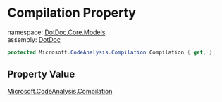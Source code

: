 ﻿# Compilation Property

namespace: [DotDoc\.Core\.Models](../../DotDoc.Core.Models.md)<br />
assembly: [DotDoc](../../../DotDoc.md)



```csharp
protected Microsoft.CodeAnalysis.Compilation Compilation { get; };
```

## Property Value

[Microsoft\.CodeAnalysis\.Compilation](https://docs.microsoft.com/ja-jp/dotnet/api/Microsoft.CodeAnalysis.Compilation)

